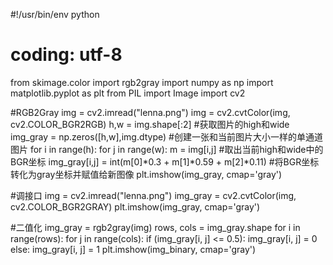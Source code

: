 #!/usr/bin/env python
# coding: utf-8

from skimage.color import rgb2gray
import numpy as np
import matplotlib.pyplot as plt
from PIL import Image
import cv2

#RGB2Gray
img = cv2.imread("lenna.png")
img = cv2.cvtColor(img, cv2.COLOR_BGR2RGB)
h,w = img.shape[:2]                               #获取图片的high和wide
img_gray = np.zeros([h,w],img.dtype)   #创建一张和当前图片大小一样的单通道图片
for i in range(h):
    for j in range(w):
        m = img[i,j]                             #取出当前high和wide中的BGR坐标
        img_gray[i,j] = int(m[0]*0.3 + m[1]*0.59 + m[2]*0.11)   #将BGR坐标转化为gray坐标并赋值给新图像
plt.imshow(img_gray, cmap='gray')

#调接口
img = cv2.imread("lenna.png")
img_gray = cv2.cvtColor(img, cv2.COLOR_BGR2GRAY)
plt.imshow(img_gray, cmap='gray')

#二值化
img_gray = rgb2gray(img)
rows, cols = img_gray.shape
for i in range(rows):
    for j in range(cols):
        if (img_gray[i, j] <= 0.5):
            img_gray[i, j] = 0
        else:
            img_gray[i, j] = 1
plt.imshow(img_binary, cmap='gray')

